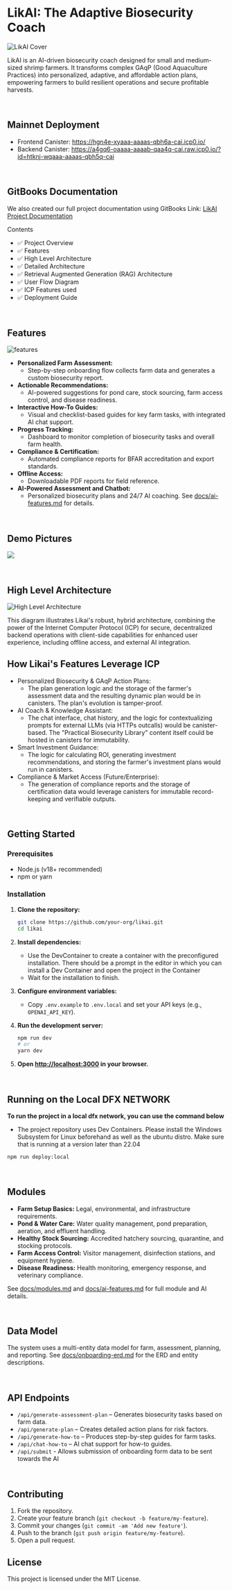 # LikAI: The Adaptive Biosecurity Coach

![LikAI Cover](public/cover-photo.png)

LikAI is an AI-driven biosecurity coach designed for small and medium-sized shrimp farmers. It transforms complex GAqP (Good Aquaculture Practices) into personalized, adaptive, and affordable action plans, empowering farmers to build resilient operations and secure profitable harvests.

<br>

## Mainnet Deployment

- Frontend Canister: https://hgn4e-xyaaa-aaaas-qbh6a-cai.icp0.io/
- Backend Canister: https://a4gq6-oaaaa-aaaab-qaa4q-cai.raw.icp0.io/?id=htknj-wqaaa-aaaas-qbh5q-cai

<br>

## GitBooks Documentation

We also created our full project documentation using GitBooks
Link: [LikAI Project Documentation](https://sentient-solutions.gitbook.io/likai-ai-biosecurity-coach/)

Contents
- ✅ Project Overview
- ✅ Features
- ✅ High Level Architecture
- ✅ Detailed Architecture
- ✅ Retrieval Augmented Generation (RAG) Architecture
- ✅ User Flow Diagram
- ✅ ICP Features used
- ✅ Deployment Guide

<br>

## Features

![features](public\core-features.png)

- **Personalized Farm Assessment:** 
   - Step-by-step onboarding flow collects farm data and generates a custom biosecurity report.
- **Actionable Recommendations:** 
   - AI-powered suggestions for pond care, stock sourcing, farm access control, and disease readiness.
- **Interactive How-To Guides:** 
   - Visual and checklist-based guides for key farm tasks, with integrated AI chat support.
- **Progress Tracking:** 
   - Dashboard to monitor completion of biosecurity tasks and overall farm health.
- **Compliance & Certification:** 
   - Automated compliance reports for BFAR accreditation and export standards.
- **Offline Access:** 
   - Downloadable PDF reports for field reference.
- **AI-Powered Assessment and Chatbot:** 
   - Personalized biosecurity plans and 24/7 AI coaching. See [docs/ai-features.md](docs/ai-features.md) for details.

<br>

## Demo Pictures

![](public\initial-assessment.png)

<br>

## High Level Architecture

![High Level Architecture](public\high-level-architecture.png)

This diagram illustrates Likai's robust, hybrid architecture, combining the power of the Internet Computer Protocol (ICP) for secure, decentralized backend operations with client-side capabilities for enhanced user experience, including offline access, and external AI integration.

## How Likai's Features Leverage ICP

- Personalized Biosecurity & GAqP Action Plans: 
   - The plan generation logic and the storage of the farmer's assessment data and the resulting dynamic plan would be in canisters. The plan's evolution is tamper-proof.
- AI Coach & Knowledge Assistant: 
   - The chat interface, chat history, and the logic for contextualizing prompts for external LLMs (via HTTPs outcalls) would be canister-based. The "Practical Biosecurity Library" content itself could be hosted in canisters for immutability.
- Smart Investment Guidance: 
   - The logic for calculating ROI, generating investment recommendations, and storing the farmer's investment plans would run in canisters.
- Compliance & Market Access (Future/Enterprise): 
   - The generation of compliance reports and the storage of certification data would leverage canisters for immutable record-keeping and verifiable outputs.

<br>

## Getting Started

### Prerequisites

- Node.js (v18+ recommended)
- npm or yarn

### Installation

1. **Clone the repository:**

   ```sh
   git clone https://github.com/your-org/likai.git
   cd likai
   ```

2. **Install dependencies:**
   - Use the DevContainer to create a container with the preconfigured installation. There should be a prompt in the editor in which you can install a Dev Container and open the project in the Container
   - Wait for the installation to finish.

3. **Configure environment variables:**
   - Copy `.env.example` to `.env.local` and set your API keys (e.g., `OPENAI_API_KEY`).

4. **Run the development server:**

   ```sh
   npm run dev
   # or
   yarn dev
   ```

5. **Open [http://localhost:3000](http://localhost:3000) in your browser.**

<br>

## Running on the Local DFX NETWORK

**To run the project in a local dfx network, you can use the command below**

- The project repository uses Dev Containers. Please install the Windows Subsystem for Linux beforehand as well as the ubuntu distro. Make sure that is running at a version later than 22.04

```sh
npm run deploy:local
```

<br>

## Modules

- **Farm Setup Basics:** Legal, environmental, and infrastructure requirements.
- **Pond & Water Care:** Water quality management, pond preparation, aeration, and effluent handling.
- **Healthy Stock Sourcing:** Accredited hatchery sourcing, quarantine, and stocking protocols.
- **Farm Access Control:** Visitor management, disinfection stations, and equipment hygiene.
- **Disease Readiness:** Health monitoring, emergency response, and veterinary compliance.

See [docs/modules.md](docs/modules.md) and [docs/ai-features.md](docs/ai-features.md) for full module and AI details.

<br>

## Data Model

The system uses a multi-entity data model for farm, assessment, planning, and reporting. See [docs/onboarding-erd.md](docs/onboarding-erd.md) for the ERD and entity descriptions.

<br>

## API Endpoints

- `/api/generate-assessment-plan` – Generates biosecurity tasks based on farm data.
- `/api/generate-plan` – Creates detailed action plans for risk factors.
- `/api/generate-how-to` – Produces step-by-step guides for farm tasks.
- `/api/chat-how-to` – AI chat support for how-to guides.
- `/api/submit` - Allows submission of onboarding form data to be sent towards the AI

<br>

## Contributing

1. Fork the repository.
2. Create your feature branch (`git checkout -b feature/my-feature`).
3. Commit your changes (`git commit -am 'Add new feature'`).
4. Push to the branch (`git push origin feature/my-feature`).
5. Open a pull request.

## License

This project is licensed under the MIT License.
